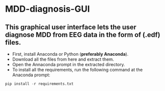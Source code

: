 # MDD-diagnosis-GUI
## This graphical user interface lets the user diagnose MDD from EEG data in the form of (.edf) files.

- First, install Anaconda or Python (**preferably Anaconda**).
- Download all the files from here and extract them.
- Open the Annaconda prompt in the extracted directory.
- To install all the requirements, run the following command at the Anaconda prompt:
```python
pip install -r requirements.txt
